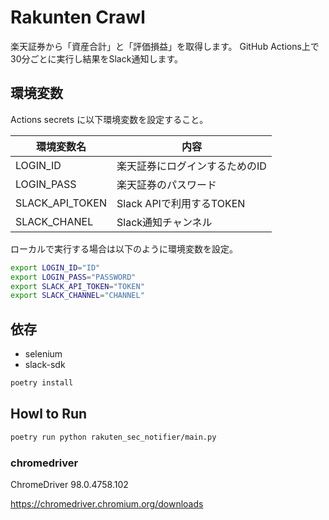 # Rakunten Crawl

楽天証券から「資産合計」と「評価損益」を取得します。
GitHub Actions上で30分ごとに実行し結果をSlack通知します。

## 環境変数

Actions secrets に以下環境変数を設定すること。

| 環境変数名        | 内容                           | 
| --------------- | ------------------------------ | 
| LOGIN_ID        | 楽天証券にログインするためのID | 
| LOGIN_PASS      | 楽天証券のパスワード           | 
| SLACK_API_TOKEN | Slack APIで利用するTOKEN       | 
| SLACK_CHANEL    | Slack通知チャンネル      | 

ローカルで実行する場合は以下のように環境変数を設定。

```bash
export LOGIN_ID="ID"
export LOGIN_PASS="PASSWORD"
export SLACK_API_TOKEN="TOKEN"
export SLACK_CHANNEL="CHANNEL"
```

## 依存

* selenium
* slack-sdk

```bash
poetry install
```

## Howl to Run 

```bash
poetry run python rakuten_sec_notifier/main.py
```

### chromedriver

ChromeDriver 98.0.4758.102

https://chromedriver.chromium.org/downloads